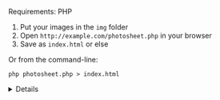 Requirements: PHP

1. Put your images in the `img` folder
2. Open `http://example.com/photosheet.php` in your browser
3. Save as `index.html` or else

Or from the command-line:

```
php photosheet.php > index.html
```

<details>
  
  <br>
  
  - Caution: it's probably unsafe(?) to host `photosheet.php` directly on a public server.
  - No thumbnails are generated, so compress your images beforehand.
  - `.landscape` and `.portrait` classes are also available for styling purposes.

  Default variables in `photosheet.php`:
  ```php
  $site_title = "Photographs of Roadside America";
  $site_desc = "by John Margolies";
  $site_style = 'style.css';
  $img_folder = 'img';
  $allowed_types = array('png','jpg','jpeg','gif');
  ```
 Default variables in `style.css`:
  ```css
  --textsize: 16px;
  --textcolor: #eee;
  --bgcolor: #0e0e0f;
  --margin: 2vmax;
  --thumbsize: 165px;
  ```
  
</details>
